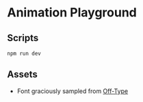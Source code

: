 # Animation Playground

## Scripts
```npm run dev```

## Assets
- Font graciously sampled from [Off-Type](https://off-type.com/products/miniature)
